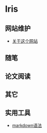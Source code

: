 # Iris

<!-- .slide -->

## 网站维护

- [关于这个网站](https://dune-arrakis.cn/2025/02/07/%E5%85%B3%E4%BA%8E%E8%BF%99%E4%B8%AA%E7%BD%91%E7%AB%99/)

<!-- .slide vertical=true -->

## 随笔

<!-- .slide vertical=true -->

## 论文阅读

<!-- .slide vertical=true -->

## 其它

<!-- .slide vertical=true -->

## 实用工具

- [markdown语法](https://dune-arrakis.cn/2025/02/08/markdown%E8%AF%AD%E6%B3%95/)
